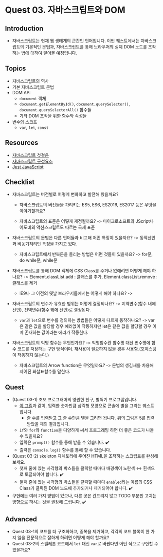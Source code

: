 # Quest 03. 자바스크립트와 DOM

## Introduction

* 자바스크립트는 현재 웹 생태계의 근간인 
 언어입니다. 이번 퀘스트에서는 자바스크립트의 기본적인 문법과, 자바스크립트를 통해 브라우저의 실제 DOM 노드를 조작하는 법에 대하여 알아볼 예정입니다.

## Topics

* 자바스크립트의 역사
* 기본 자바스크립트 문법
* DOM API
  * `document` 객체
  * `document.getElementById()`, `document.querySelector()`, `document.querySelectorAll()` 함수들
  * 기타 DOM 조작을 위한 함수와 속성들
* 변수의 스코프
  * `var`, `let`, `const`

## Resources

* [자바스크립트 첫걸음](https://developer.mozilla.org/ko/docs/Learn/JavaScript/First_steps)
* [자바스크립트 구성요소](https://developer.mozilla.org/ko/docs/Learn/JavaScript/Building_blocks)
* [Just JavaScript](https://justjavascript.com/)

## Checklist

* 자바스크립트는 버전별로 어떻게 변화하고 발전해 왔을까요?
  * 자바스크립트의 버전들을 가리키는 ES5, ES6, ES2016, ES2017 등은 무엇을 이야기할까요?

  * 자바스크립트의 표준은 어떻게 제정될까요?  -> 마이크로소프트의 JScript나 어도비의 액션스크립트도 따르는 국제 표준  

* 자바스크립트의 문법은 다른 언어들과 비교해 어떤 특징이 있을까요?  -> 동적선언과 비동기처리인 특징을 가지고 있다.  

  * 자바스크립트에서 반복문을 돌리는 방법은 어떤 것들이 있을까요?  -> for문, do while문, while문

* 자바스크립트를 통해 DOM 객체에 CSS Class를 주거나 없애려면 어떻게 해야 하나요?  -> Element.classList.add : 클래스를 추가, Element.classList.remove : 클래스를 제거   

  * IE9나 그 이전의 옛날 브라우저들에서는 어떻게 해야 하나요?  -> 

* 자바스크립트의 변수가 유효한 범위는 어떻게 결정되나요?  -> 지역변수(함수 내에 선언), 전역변수(함수 밖에 선언)로 결정된다. 

  * `var`과 `let`으로 변수를 정의하는 방법들은 어떻게 다르게 동작하나요?  -> var은 같은 값을 할당할 경우 에러없이 작동하지만 let은 같은 값을 할당할 경우 이미 존재하는 값이라는 에러가 작동한다.

* 자바스크립트의 익명 함수는 무엇인가요?  -> 익명함수란 함수명 대신 변수명에 함수 코드를 저장하는 구현 방식이며. 재사용이 필요하지 않을 경우 사용함.(호이스팅이 작동하지 않는다.)  

  * 자바스크립트의 Arrow function은 무엇일까요?  -> 문법의 생김새를 차용해 지어진 화살표함수를 말한다.

## Quest

* (Quest 03-1) 초보 프로그래머의 영원한 친구, 별찍기 프로그램입니다.
  * [이 그림](jsStars.png)과 같이, 입력한 숫자만큼 삼각형 모양으로 콘솔에 별을 그리는 퀘스트 입니다.
    * 줄 수를 입력받고 그 줄 수만큼 별을 그리면 됩니다. 위의 그림은 5를 입력받았을 때의 결과입니다.
  * `if`와 `for`와 `function`을 다양하게 써서 프로그래밍 하면 더 좋은 코드가 나올 수 있을까요?
  * 입력은 `prompt()` 함수를 통해 받을 수 있습니다. ✔️
  * 출력은 `console.log()` 함수를 통해 할 수 있습니다. 
* (Quest 03-2) skeleton 디렉토리에 주어진 HTML을 조작하는 스크립트를 완성해 보세요.
  * 첫째 줄에 있는 사각형의 박스들을 클릭할 때마다 배경색이 노란색 ↔ 흰색으로 토글되어야 합니다. ✔️
  * 둘째 줄에 있는 사각형의 박스들을 클릭할 때마다 `enabled`라는 이름의 CSS Class가 클릭된 DOM 노드에 추가되거나 제거되어야 합니다. ✔️
* 구현에는 여러 가지 방법이 있으나, 다른 곳은 건드리지 않고 TODO 부분만 고치는 방향으로 하시는 것을 권장해 드립니다. ✔️

## Advanced

* Quest 03-1의 코드를 더 구조화하고, 중복을 제거하고, 각각의 코드 블록이 한 가지 일을 전문적으로 잘하게 하려면 어떻게 해야 할까요?
* Quest 03-2의 스켈레톤 코드에서 `let` 대신 `var`로 바뀐다면 어떤 식으로 구현할 수 있을까요?
